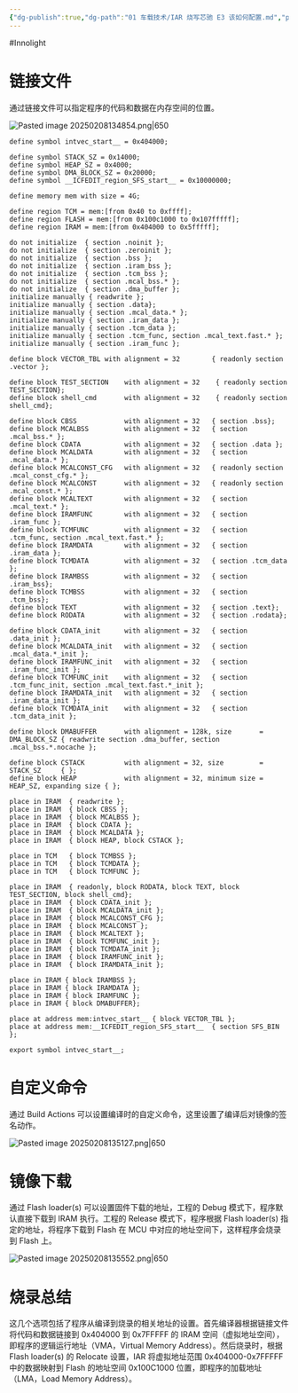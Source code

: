 ```yaml
---
{"dg-publish":true,"dg-path":"01 车载技术/IAR 烧写芯驰 E3 该如何配置.md","permalink":"/01 车载技术/IAR 烧写芯驰 E3 该如何配置/","created":"2025-02-08T13:46:37.618+08:00","updated":"2025-02-08T14:24:01.250+08:00"}
---
```


#Innolight

# 链接文件

通过链接文件可以指定程序的代码和数据在内存空间的位置。

![Pasted image 20250208134854.png|650](/img/user/0.Asset/resource/Pasted%20image%2020250208134854.png)

```
define symbol intvec_start__ = 0x404000;

define symbol STACK_SZ = 0x14000;
define symbol HEAP_SZ = 0x4000;
define symbol DMA_BLOCK_SZ = 0x20000;
define symbol __ICFEDIT_region_SFS_start__ = 0x10000000;

define memory mem with size = 4G;

define region TCM = mem:[from 0x40 to 0xffff];
define region FLASH = mem:[from 0x100c1000 to 0x107fffff];
define region IRAM = mem:[from 0x404000 to 0x5fffff];

do not initialize  { section .noinit };
do not initialize  { section .zeroinit };
do not initialize  { section .bss };
do not initialize  { section .iram_bss };
do not initialize  { section .tcm_bss };
do not initialize  { section .mcal_bss.* };
do not initialize  { section .dma_buffer };
initialize manually { readwrite };
initialize manually { section .data};
initialize manually { section .mcal_data.* };
initialize manually { section .iram_data };
initialize manually { section .tcm_data };
initialize manually { section .tcm_func, section .mcal_text.fast.* };
initialize manually { section .iram_func };

define block VECTOR_TBL with alignment = 32        { readonly section .vector };

define block TEST_SECTION    with alignment = 32    { readonly section TEST_SECTION};
define block shell_cmd       with alignment = 32    { readonly section shell_cmd};

define block CBSS            with alignment = 32   { section .bss};
define block MCALBSS         with alignment = 32   { section .mcal_bss.* };
define block CDATA           with alignment = 32   { section .data };
define block MCALDATA        with alignment = 32   { section .mcal_data.* };
define block MCALCONST_CFG   with alignment = 32   { readonly section .mcal_const_cfg.* };
define block MCALCONST       with alignment = 32   { readonly section .mcal_const.* };
define block MCALTEXT        with alignment = 32   { section .mcal_text.* };
define block IRAMFUNC        with alignment = 32   { section .iram_func };
define block TCMFUNC         with alignment = 32   { section .tcm_func, section .mcal_text.fast.* };
define block IRAMDATA        with alignment = 32   { section .iram_data };
define block TCMDATA         with alignment = 32   { section .tcm_data };
define block IRAMBSS         with alignment = 32   { section .iram_bss};
define block TCMBSS          with alignment = 32   { section .tcm_bss};
define block TEXT            with alignment = 32   { section .text};
define block RODATA          with alignment = 32   { section .rodata};

define block CDATA_init      with alignment = 32   { section .data_init };
define block MCALDATA_init   with alignment = 32   { section .mcal_data.*_init };
define block IRAMFUNC_init   with alignment = 32   { section .iram_func_init };
define block TCMFUNC_init    with alignment = 32   { section .tcm_func_init, section .mcal_text.fast.*_init };
define block IRAMDATA_init   with alignment = 32   { section .iram_data_init };
define block TCMDATA_init    with alignment = 32   { section .tcm_data_init };

define block DMABUFFER       with alignment = 128k, size       = DMA_BLOCK_SZ { readwrite section .dma_buffer, section .mcal_bss.*.nocache };

define block CSTACK          with alignment = 32, size         = STACK_SZ     { };
define block HEAP            with alignment = 32, minimum size = HEAP_SZ, expanding size { };

place in IRAM  { readwrite };
place in IRAM  { block CBSS };
place in IRAM  { block MCALBSS };
place in IRAM  { block CDATA };
place in IRAM  { block MCALDATA };
place in IRAM  { block HEAP, block CSTACK };

place in TCM   { block TCMBSS };
place in TCM   { block TCMDATA };
place in TCM   { block TCMFUNC };

place in IRAM  { readonly, block RODATA, block TEXT, block TEST_SECTION, block shell_cmd};
place in IRAM  { block CDATA_init };
place in IRAM  { block MCALDATA_init };
place in IRAM  { block MCALCONST_CFG };
place in IRAM  { block MCALCONST };
place in IRAM  { block MCALTEXT };
place in IRAM  { block TCMFUNC_init };
place in IRAM  { block TCMDATA_init };
place in IRAM  { block IRAMFUNC_init };
place in IRAM  { block IRAMDATA_init };

place in IRAM { block IRAMBSS };
place in IRAM { block IRAMDATA };
place in IRAM { block IRAMFUNC };
place in IRAM { block DMABUFFER};

place at address mem:intvec_start__ { block VECTOR_TBL };
place at address mem:__ICFEDIT_region_SFS_start__  { section SFS_BIN };

export symbol intvec_start__;
```

# 自定义命令

通过 Build Actions 可以设置编译时的自定义命令，这里设置了编译后对镜像的签名动作。

![Pasted image 20250208135127.png|650](/img/user/0.Asset/resource/Pasted%20image%2020250208135127.png)

# 镜像下载

通过 Flash loader(s) 可以设置固件下载的地址，工程的 Debug 模式下，程序默认直接下载到 IRAM 执行。工程的 Release 模式下，程序根据 Flash loader(s) 指定的地址，将程序下载到 Flash 在 MCU 中对应的地址空间下，这样程序会烧录到 Flash 上。

![Pasted image 20250208135552.png|650](/img/user/0.Asset/resource/Pasted%20image%2020250208135552.png)

# 烧录总结

这几个选项包括了程序从编译到烧录的相关地址的设置。首先编译器根据链接文件将代码和数据链接到 0x404000 到 0x7FFFFF 的 IRAM 空间（虚拟地址空间），即程序的逻辑运行地址（VMA，Virtual Memory Address）。然后烧录时，根据 Flash loader(s) 的 Relocate 设置，IAR 将虚拟地址范围 0x404000-0x7FFFFF 中的数据映射到 Flash 的地址空间 0x100C1000 位置，即程序的加载地址（LMA，Load Memory Address）。


